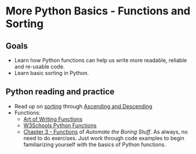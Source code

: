 # More Python Basics - Functions and Sorting

## Goals

* Learn how Python functions can help us write more readable,  reliable and re-usable code.
* Learn basic sorting in Python.

## Python reading and practice

* Read up on [sorting](https://docs.python.org/3/howto/sorting.html) through [Ascending and Descending](https://docs.python.org/3/howto/sorting.html#ascending-and-descending)
* Functions:
  * [Art of Writing Functions](/docs/python/art_of_functions.md)
  * [W3Schools Python Functions](https://www.w3schools.com/python/python_functions.asp)
  * [Chapter 3 - Functions](https://automatetheboringstuff.com/2e/chapter3/) of *Automate the Boring Stuff*. As always, no need to do exercises. Just work through code examples to begin familiarizing yourself with the basics of Python functions.

